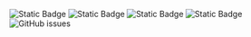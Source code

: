 ![Static Badge](https://img.shields.io/badge/blacklists-60-000000) ![Static Badge](https://img.shields.io/badge/blacklisted-3020016-cc0000) ![Static Badge](https://img.shields.io/badge/whitelisted-2242-00CC00) ![Static Badge](https://img.shields.io/badge/streaming_blacklist-28107-000000) ![GitHub issues](https://img.shields.io/github/issues/fabriziosalmi/blacklists)
